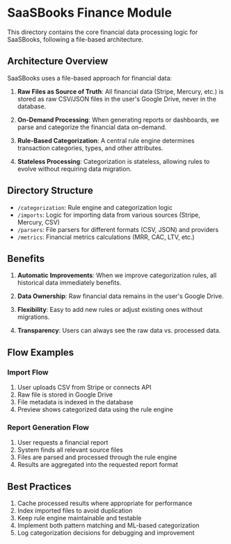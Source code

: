 # SaaSBooks Finance Module

This directory contains the core financial data processing logic for SaaSBooks, following a file-based architecture.

## Architecture Overview

SaaSBooks uses a file-based approach for financial data:

1. **Raw Files as Source of Truth**: All financial data (Stripe, Mercury, etc.) is stored as raw CSV/JSON files in the user's Google Drive, never in the database.

2. **On-Demand Processing**: When generating reports or dashboards, we parse and categorize the financial data on-demand.

3. **Rule-Based Categorization**: A central rule engine determines transaction categories, types, and other attributes.

4. **Stateless Processing**: Categorization is stateless, allowing rules to evolve without requiring data migration.

## Directory Structure

- `/categorization`: Rule engine and categorization logic
- `/imports`: Logic for importing data from various sources (Stripe, Mercury, CSV)
- `/parsers`: File parsers for different formats (CSV, JSON) and providers
- `/metrics`: Financial metrics calculations (MRR, CAC, LTV, etc.)

## Benefits

1. **Automatic Improvements**: When we improve categorization rules, all historical data immediately benefits.

2. **Data Ownership**: Raw financial data remains in the user's Google Drive.

3. **Flexibility**: Easy to add new rules or adjust existing ones without migrations.

4. **Transparency**: Users can always see the raw data vs. processed data.

## Flow Examples

### Import Flow

1. User uploads CSV from Stripe or connects API
2. Raw file is stored in Google Drive
3. File metadata is indexed in the database
4. Preview shows categorized data using the rule engine

### Report Generation Flow

1. User requests a financial report
2. System finds all relevant source files
3. Files are parsed and processed through the rule engine
4. Results are aggregated into the requested report format

## Best Practices

1. Cache processed results where appropriate for performance
2. Index imported files to avoid duplication
3. Keep rule engine maintainable and testable
4. Implement both pattern matching and ML-based categorization
5. Log categorization decisions for debugging and improvement
